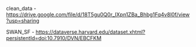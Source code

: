 clean_data - https://drive.google.com/file/d/18T5gu0Q0r_IXpn1ZBa_Bhbg1Fq4v8l0f/view?usp=sharing

SWAN_SF - https://dataverse.harvard.edu/dataset.xhtml?persistentId=doi:10.7910/DVN/EBCFKM
